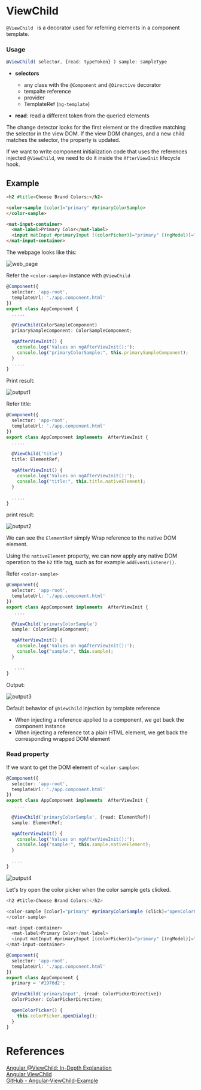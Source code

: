 # ViewChild
`@ViewChild ` is a decorator used for referring elements in a component template. <br>


### Usage 
```ts
@ViewChild( selector, {read: typeToken} ) sample: sampleType
```
- __selectors__
  - any class with the `@Component` and `@Directive` decorator
  - tempalte reference
  - provider
  - TemplateRef (`ng-template`)

- __read__: read a different token from the queried elements

The change detector looks for the first element or the directive matching the selector in the view DOM. If the view DOM changes, and a new child matches the selector, the property is updated. <br>

If we want to write component initialization code that uses the references injected `@ViewChild`, we need to do it inside the `AfterViewInit` lifecycle hook. <br>

## Example
```html
<h2 #title>Choose Brand Colors:</h2>

<color-sample [color]="primary" #primaryColorSample>
</color-sample>

<mat-input-container>
  <mat-label>Primary Color</mat-label>
  <input matInput #primaryInput [(colorPicker)]="primary" [(ngModel)]="primary"/>
</mat-input-container>
```

The webpage looks like this: 

![web_page][1]

Refer the `<color-sample>` instance with `@ViewChild`

```ts
@Component({
  selector: 'app-root',
  templateUrl: './app.component.html'
})
export class AppComponent {
  .....

  @ViewChild(ColorSampleComponent)
  primarySampleComponent: ColorSampleComponent;

  ngAfterViewInit() {
    console.log('Values on ngAfterViewInit():');
    console.log("primaryColorSample:", this.primarySampleComponent);
  }  
  .....
}
```

Print result: 

![output1][2]

Refer title: 
```ts
@Component({
  selector: 'app-root',
  templateUrl: './app.component.html'
})
export class AppComponent implements  AfterViewInit {
  .....
  
  @ViewChild('title')
  title: ElementRef;

  ngAfterViewInit() {
    console.log('Values on ngAfterViewInit():');
    console.log("title:", this.title.nativeElement);
  }

  .....
}
```

print result:

![output2][3]

We can see the `ElementRef` simply Wrap reference to the native DOM element. <br>

Using the `nativeElement` property, we can now apply any native DOM operation to the `h2` title tag, such as for example `addEventListener()`.  <br>


Refer `<color-sample>`

```ts
@Component({
  selector: 'app-root',
  templateUrl: './app.component.html'
})
export class AppComponent implements  AfterViewInit {
   ....
   
  @ViewChild('primaryColorSample')
  sample: ColorSampleComponent;

  ngAfterViewInit() {
    console.log('Values on ngAfterViewInit():');
    console.log("sample:", this.sample);
  }

   ....
}
```

Output: 

![output3][4]

Default behavior of `@ViewChild` injection by template reference
- When injecting a reference applied to a component, we get back the component instance
- When injecting a reference tot a plain HTML element, we get back the corresponding wrapped DOM element

### Read property
If we want to get the DOM element of `<color-sample>`:
```ts
@Component({
  selector: 'app-root',
  templateUrl: './app.component.html'
})
export class AppComponent implements  AfterViewInit {
   ....
   
  @ViewChild('primaryColorSample', {read: ElementRef})
  sample: ElementRef;

  ngAfterViewInit() {
    console.log('Values on ngAfterViewInit():');
    console.log("sample:", this.sample.nativeElement);
  }

  ....
}
```

![output4][5]

Let's try open the color picker when the color sample gets clicked.  <br>
```ts
<h2 #title>Choose Brand Colors:</h2>

<color-sample [color]="primary" #primaryColorSample (click)="openColorPicker()">
</color-sample>

<mat-input-container>
  <mat-label>Primary Color</mat-label>
  <input matInput #primaryInput [(colorPicker)]="primary" [(ngModel)]="primary"/>
</mat-input-container>
```
```ts
@Component({
  selector: 'app-root',
  templateUrl: './app.component.html'
})
export class AppComponent {
  primary = '#1976d2';

  @ViewChild('primaryInput', {read: ColorPickerDirective})
  colorPicker: ColorPickerDirective;

  openColorPicker() {
    this.colorPicker.openDialog();
  }
}
```

# References
[Angular @ViewChild: In-Depth Explanation](https://blog.angular-university.io/angular-viewchild/) <br>
[Angular ViewChild](https://angular.io/api/core/ViewChild) <br>
[GitHub - Angular-ViewChild-Example](https://github.com/angular-university/angular-viewchild-examples)

  [1]: ./web_page.png
  [2]: ./output1.png
  [3]: ./output2.png
  [4]: ./output3.png
  [5]: ./output4.png
